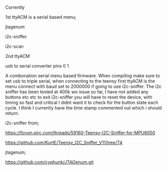 Currently

1st ttyACM is a serial based menu;

jtagenum

i2c-sniffer

i2c-scan

2nd ttyACM

usb to serial converter pins 0 1


A combonation serial menu based firmware. When compiling make sure to set usb to triple serial, when connecting to the teensy first ttyACM is the menu connect with baud set to 2000000 if going to use i2c-sniffer. The i2c sniffer has been tested at 400k wo issue so far, I have not added any buttons etc etc to exit i2c-sniffer you will have to reset the device, with timing so fast and critical I didnt want it to check for the button state each cycle. I think I currently have the time stamp commented out which i should return.


i2c-sniffer from;

https://forum.pjrc.com/threads/59160-Teensy-I2C-Sniffer-for-MPU6050

https://github.com/KurtE/Teensy_I2C_Sniffer_V11/tree/T4


jtagenum;

https://github.com/cyphunk/JTAGenum.git



